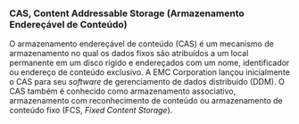 ### CAS, Content Addressable Storage (Armazenamento Endereçável de Conteúdo)

O armazenamento endereçável de conteúdo (CAS) é um mecanismo de armazenamento no qual os dados fixos são atribuídos a um local permanente em um disco rígido e endereçados com um nome, identificador ou endereço de conteúdo exclusivo. A EMC Corporation lançou inicialmente o CAS para seu _software_ de gerenciamento de dados distribuído (DDM). O CAS também é conhecido como armazenamento associativo, armazenamento com reconhecimento de conteúdo ou armazenamento de conteúdo fixo (FCS, _Fixed Content Storage_).